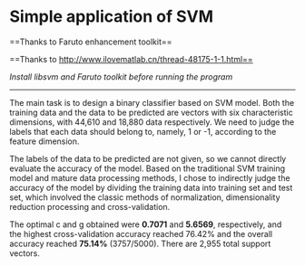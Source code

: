 # Simple application of SVM

==Thanks to Faruto enhancement toolkit==

==Thanks to http://www.ilovematlab.cn/thread-48175-1-1.html==

*Install libsvm and Faruto toolkit before running the program*

---

The main task is to design a binary classifier based on SVM model. Both the training data and the data to be predicted are vectors with six characteristic dimensions, with 44,610 and 18,880 data respectively. We need to judge the labels that each data should belong to, namely, 1 or -1, according to the feature dimension.

 The labels of the data to be predicted are not given, so we cannot directly evaluate the accuracy of the model. Based on the traditional SVM training model and mature data processing methods, I chose to indirectly judge the accuracy of the model by dividing the training data into training set and test set, which involved the classic methods of normalization, dimensionality reduction processing and cross-validation.

The optimal c and g obtained were **0.7071** and **5.6569**, respectively, and the highest cross-validation accuracy reached 76.42% and the overall accuracy reached **75.14%** (3757/5000). There are 2,955 total support vectors.